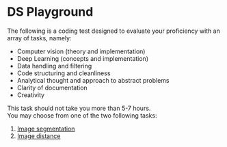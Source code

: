 # DS Playground

The following is a coding test designed to evaluate your proficiency with an array of tasks, namely:
*   Computer vision (theory and implementation)
*   Deep Learning (concepts and implementation)
*   Data handling and filtering
*   Code structuring and cleanliness
*   Analytical thought and approach to abstract problems
*   Clarity of documentation
*   Creativity

This task should not take you more than 5-7 hours.  
You may choose from one of the two following tasks:

1. [Image segmentation](01_segmentation.md)
1. [Image distance](02_distance.md)

